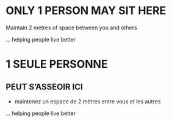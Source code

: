 # ONLY 1 PERSON MAY SIT HERE

Maintain 2 metres of space between you and others

... helping people live better

# 1 SEULE PERSONNE
## PEUT S’ASSEOIR ICI
- maintenez un espace de 2 mètres entre vous et les autres

... helping people live better